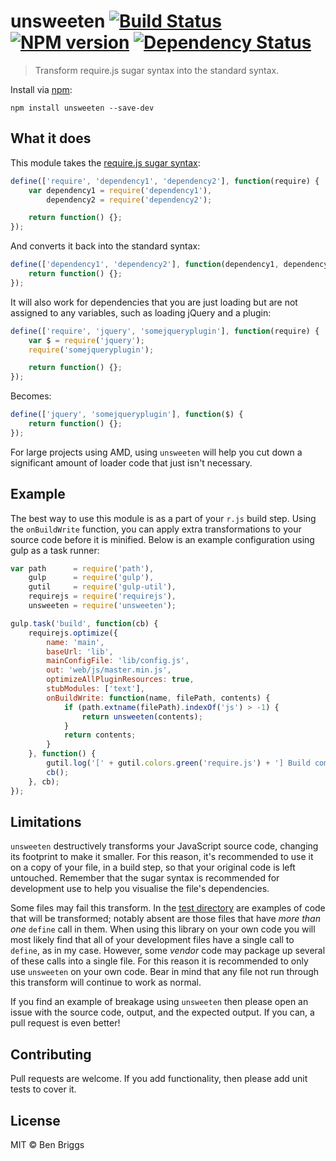 # unsweeten [![Build Status](https://travis-ci.org/ben-eb/unsweeten.svg?branch=master)](https://travis-ci.org/ben-eb/unsweeten) [![NPM version](https://badge.fury.io/js/unsweeten.svg)](http://badge.fury.io/js/unsweeten) [![Dependency Status](https://gemnasium.com/ben-eb/unsweeten.svg)](https://gemnasium.com/ben-eb/unsweeten)

> Transform require.js sugar syntax into the standard syntax.

Install via [npm](https://npmjs.org/package/unsweeten):

```
npm install unsweeten --save-dev
```

## What it does

This module takes the [require.js sugar syntax](http://requirejs.org/docs/whyamd.html#sugar):

```js
define(['require', 'dependency1', 'dependency2'], function(require) {
    var dependency1 = require('dependency1'),
        dependency2 = require('dependency2');

    return function() {};
});
```

And converts it back into the standard syntax:

```js
define(['dependency1', 'dependency2'], function(dependency1, dependency2) {
    return function() {};
});
```

It will also work for dependencies that you are just loading but are not assigned to any variables, such as loading jQuery and a plugin:

```js
define(['require', 'jquery', 'somejqueryplugin'], function(require) {
    var $ = require('jquery');
    require('somejqueryplugin');

    return function() {};
});
```

Becomes:

```js
define(['jquery', 'somejqueryplugin'], function($) {
    return function() {};
});
```

For large projects using AMD, using `unsweeten` will help you cut down a significant amount of loader code that just isn't necessary.

## Example

The best way to use this module is as a part of your `r.js` build step. Using the `onBuildWrite` function, you can apply extra transformations to your source code before it is minified. Below is an example configuration using gulp as a task runner:

```js
var path      = require('path'),
    gulp      = require('gulp'),
    gutil     = require('gulp-util'),
    requirejs = require('requirejs'),
    unsweeten = require('unsweeten');

gulp.task('build', function(cb) {
    requirejs.optimize({
        name: 'main',
        baseUrl: 'lib',
        mainConfigFile: 'lib/config.js',
        out: 'web/js/master.min.js',
        optimizeAllPluginResources: true,
        stubModules: ['text'],
        onBuildWrite: function(name, filePath, contents) {
            if (path.extname(filePath).indexOf('js') > -1) {
                return unsweeten(contents);
            }
            return contents;
        }
    }, function() {
        gutil.log('[' + gutil.colors.green('require.js') + '] Build complete.');
        cb();
    }, cb);
});
```

## Limitations

`unsweeten` destructively transforms your JavaScript source code, changing its footprint to make it smaller. For this reason, it's recommended to use it on a copy of your file, in a build step, so that your original code is left untouched. Remember that the sugar syntax is recommended for development use to help you visualise the file's dependencies.

Some files may fail this transform. In the [test directory](test/) are examples of code that will be transformed; notably absent are those files that have *more than one* `define` call in them. When using this library on your own code you will most likely find that all of your development files have a single call to `define`, as in my case. However, some *vendor* code may package up several of these calls into a single file. For this reason it is recommended to only use `unsweeten` on your own code. Bear in mind that any file not run through this transform will continue to work as normal.

If you find an example of breakage using `unsweeten` then please open an issue with the source code, output, and the expected output. If you can, a pull request is even better!

## Contributing

Pull requests are welcome. If you add functionality, then please add unit tests to cover it.

## License

MIT © Ben Briggs
